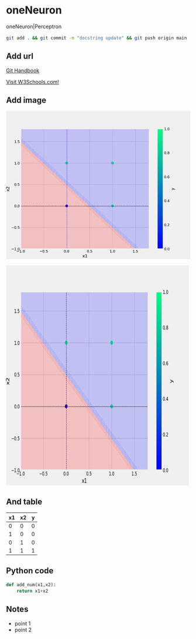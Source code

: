 # oneNeuron
oneNeuron|Perceptron

```bash
git add . && git commit -m "docstring update" && git push origin main
```

## Add url
[Git Handbook](https://guides.github.com/introduction/git-handbook/)

<a href="https://www.w3schools.com">Visit W3Schools.com!</a>

## Add image
![Sample Image](plots/orPlot.png)

<img src="plots/orPlot.png" alt="Girl in a jacket" width="500" height="600">

## And table
x1|x2|y
-|-|-
0|0|0
1|0|0
0|1|0
1|1|1

## Python code

```python
def add_num(x1,x2):
    return x1+x2
```     

## Notes
* point 1
* point 2
